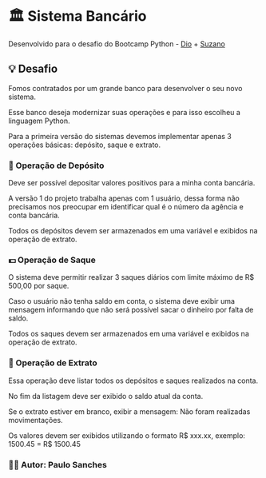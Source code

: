 # 🏛 Sistema Bancário
Desenvolvido para o desafio do Bootcamp Python - [Dio](https://www.dio.me) + [Suzano](https://www.suzano.com.br/)

## 💡 Desafio
Fomos contratados por um grande banco para desenvolver o seu novo sistema.

Esse banco deseja modernizar suas operações e para isso escolheu a linguagem Python.

Para a primeira versão do sistemas devemos implementar apenas 3 operações básicas: depósito, saque e extrato.

### 📨 Operação de Depósito
Deve ser possível depositar valores positivos para a minha conta bancária.

A versão 1 do projeto trabalha apenas com 1 usuário, dessa forma não precisamos nos preocupar em identificar qual é o número da agência e conta bancária.

Todos os depósitos devem ser armazenados em uma variável e exibidos na operação de extrato.

### 💵 Operação de Saque
O sistema deve permitir realizar 3 saques diários com limite máximo de R$ 500,00 por saque.

Caso o usuário não tenha saldo em conta, o sistema deve exibir uma mensagem informando que não será possível sacar o dinheiro por falta de saldo.

Todos os saques devem ser armazenados em uma variável e exibidos na operação de extrato.

### 📃 Operação de Extrato
Essa operação deve listar todos os depósitos e saques realizados na conta.

No fim da listagem deve ser exibido o saldo atual da conta.

Se o extrato estiver em branco, exibir a mensagem: Não foram realizadas movimentações.

Os valores devem ser exibidos utilizando o formato R$ xxx.xx, exemplo: 1500.45 = R$ 1500.45





### 👨‍💻 Autor: Paulo Sanches



